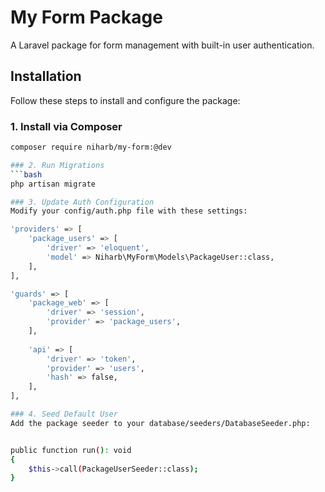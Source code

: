 # My Form Package

A Laravel package for form management with built-in user authentication.

## Installation

Follow these steps to install and configure the package:

### 1. Install via Composer
```bash
composer require niharb/my-form:@dev

### 2. Run Migrations
```bash
php artisan migrate

### 3. Update Auth Configuration
Modify your config/auth.php file with these settings:

'providers' => [
    'package_users' => [
        'driver' => 'eloquent',
        'model' => Niharb\MyForm\Models\PackageUser::class,
    ],
],

'guards' => [
    'package_web' => [
        'driver' => 'session',
        'provider' => 'package_users',
    ],
    
    'api' => [
        'driver' => 'token',
        'provider' => 'users',
        'hash' => false,
    ],
],

### 4. Seed Default User
Add the package seeder to your database/seeders/DatabaseSeeder.php:


public function run(): void
{
    $this->call(PackageUserSeeder::class);
}